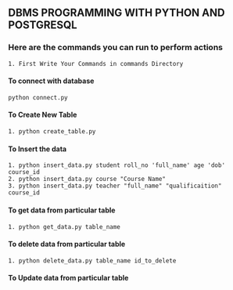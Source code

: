 ## DBMS PROGRAMMING WITH PYTHON AND POSTGRESQL

### Here are the commands you can run to perform actions

```1. First Write Your Commands in commands Directory```


#### To connect with database
    python connect.py


#### To Create New Table
    1. python create_table.py 


#### To Insert the data
    1. python insert_data.py student roll_no 'full_name' age 'dob' course_id
    2. python insert_data.py course "Course Name"
    3. python insert_data.py teacher "full_name" "qualificaition" course_id


#### To get data from particular table
    1. python get_data.py table_name


#### To delete data from particular table
    1. python delete_data.py table_name id_to_delete


#### To Update data from particular table

